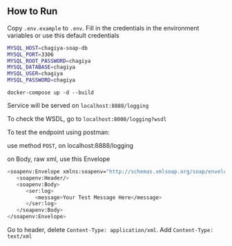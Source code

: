 ## How to Run

Copy `.env.example` to `.env`. Fill in the credentials in the environment variables or use this default credentials
```bash
MYSQL_HOST=chagiya-soap-db
MYSQL_PORT=3306
MYSQL_ROOT_PASSWORD=chagiya
MYSQL_DATABASE=chagiya
MYSQL_USER=chagiya
MYSQL_PASSWORD=chagiya
```

`docker-compose up -d --build`

Service will be served on `localhost:8888/logging`

To check the WSDL, go to `localhost:8000/logging?wsdl`

To test the endpoint using postman:

use method `POST`, on localhost:8888/logging

on Body, raw xml, use this Envelope
```bash
<soapenv:Envelope xmlns:soapenv="http://schemas.xmlsoap.org/soap/envelope/" xmlns:ser="http://services.chagiya.com/">
   <soapenv:Header/>
   <soapenv:Body>
      <ser:log>
         <message>Your Test Message Here</message>
      </ser:log>
   </soapenv:Body>
</soapenv:Envelope>

```

Go to header, delete `Content-Type: application/xml`. Add `Content-Type: text/xml`